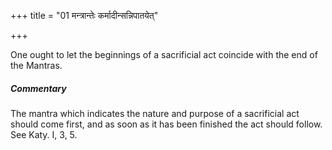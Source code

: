 +++
title = "01 मन्त्रान्तेः कर्मादीन्सन्निपातयेत्"

+++

One ought to let the beginnings of a sacrificial act coincide with the end of the Mantras.

#####  Commentary

The mantra which indicates the nature and purpose of a sacrificial act should come first, and as soon as it has been finished the act should follow. See Katy. I, 3, 5.
